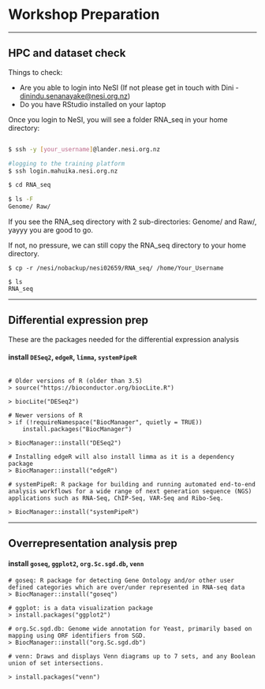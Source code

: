 # Workshop Preparation

---
## HPC and dataset check
Things to check:
- Are you able to login into NeSI (If not please get in touch with Dini - dinindu.senanayake@nesi.org.nz)
- Do you have RStudio installed on your laptop

Once you login to NeSI, you will see a folder RNA_seq in your home directory:

```bash

$ ssh -y [your_username]@lander.nesi.org.nz

#logging to the training platform
$ ssh login.mahuika.nesi.org.nz

$ cd RNA_seq

$ ls -F
Genome/ Raw/

```

If you see the RNA_seq directory with 2 sub-directories: Genome/ and Raw/, yayyy you are good to go.

If not, no pressure, we can still copy the RNA_seq directory to your home directory.

```
$ cp -r /nesi/nobackup/nesi02659/RNA_seq/ /home/Your_Username

$ ls
RNA_seq

```

---


## Differential expression prep
These are the packages needed for the differential expression analysis

#### install `DESeq2`, `edgeR`, `limma`, `systemPipeR`

```

# Older versions of R (older than 3.5)
> source("https://bioconductor.org/biocLite.R")

> biocLite("DESeq2")

# Newer versions of R
> if (!requireNamespace("BiocManager", quietly = TRUE))
    install.packages("BiocManager")

> BiocManager::install("DESeq2")

# Installing edgeR will also install limma as it is a dependency package
> BiocManager::install("edgeR")

# systemPipeR: R package for building and running automated end-to-end analysis workflows for a wide range of next generation sequence (NGS) applications such as RNA-Seq, ChIP-Seq, VAR-Seq and Ribo-Seq.

> BiocManager::install("systemPipeR")

```

---

## Overrepresentation analysis prep

#### install `goseq`, `ggplot2`, `org.Sc.sgd.db`, `venn`

```
# goseq: R package for detecting Gene Ontology and/or other user defined categories which are over/under represented in RNA-seq data
> BiocManager::install("goseq")

# ggplot: is a data visualization package
> install.packages("ggplot2")

# org.Sc.sgd.db: Genome wide annotation for Yeast, primarily based on mapping using ORF identifiers from SGD.
> BiocManager::install("org.Sc.sgd.db")

# venn: Draws and displays Venn diagrams up to 7 sets, and any Boolean union of set intersections.

> install.packages("venn")

```











